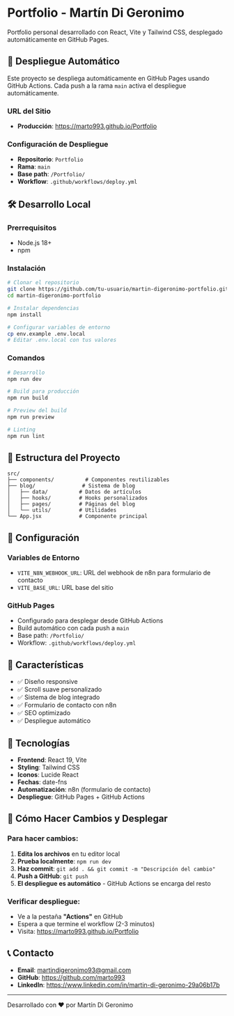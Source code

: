 # Portfolio - Martín Di Geronimo

Portfolio personal desarrollado con React, Vite y Tailwind CSS, desplegado automáticamente en GitHub Pages.

## 🚀 Despliegue Automático

Este proyecto se despliega automáticamente en GitHub Pages usando GitHub Actions. Cada push a la rama `main` activa el despliegue automáticamente.

### URL del Sitio
- **Producción**: https://marto993.github.io/Portfolio

### Configuración de Despliegue
- **Repositorio**: `Portfolio`
- **Rama**: `main`
- **Base path**: `/Portfolio/`
- **Workflow**: `.github/workflows/deploy.yml`

## 🛠️ Desarrollo Local

### Prerrequisitos
- Node.js 18+
- npm

### Instalación
```bash
# Clonar el repositorio
git clone https://github.com/tu-usuario/martin-digeronimo-portfolio.git
cd martin-digeronimo-portfolio

# Instalar dependencias
npm install

# Configurar variables de entorno
cp env.example .env.local
# Editar .env.local con tus valores
```

### Comandos
```bash
# Desarrollo
npm run dev

# Build para producción
npm run build

# Preview del build
npm run preview

# Linting
npm run lint
```

## 📁 Estructura del Proyecto

```
src/
├── components/          # Componentes reutilizables
├── blog/               # Sistema de blog
│   ├── data/          # Datos de artículos
│   ├── hooks/         # Hooks personalizados
│   ├── pages/         # Páginas del blog
│   └── utils/         # Utilidades
└── App.jsx            # Componente principal
```

## 🔧 Configuración

### Variables de Entorno
- `VITE_N8N_WEBHOOK_URL`: URL del webhook de n8n para formulario de contacto
- `VITE_BASE_URL`: URL base del sitio

### GitHub Pages
- Configurado para desplegar desde GitHub Actions
- Build automático con cada push a `main`
- Base path: `/Portfolio/`
- Workflow: `.github/workflows/deploy.yml`

## 📝 Características

- ✅ Diseño responsive
- ✅ Scroll suave personalizado
- ✅ Sistema de blog integrado
- ✅ Formulario de contacto con n8n
- ✅ SEO optimizado
- ✅ Despliegue automático

## 🎨 Tecnologías

- **Frontend**: React 19, Vite
- **Styling**: Tailwind CSS
- **Iconos**: Lucide React
- **Fechas**: date-fns
- **Automatización**: n8n (formulario de contacto)
- **Despliegue**: GitHub Pages + GitHub Actions

## 🔄 Cómo Hacer Cambios y Desplegar

### Para hacer cambios:
1. **Edita los archivos** en tu editor local
2. **Prueba localmente**: `npm run dev`
3. **Haz commit**: `git add . && git commit -m "Descripción del cambio"`
4. **Push a GitHub**: `git push`
5. **El despliegue es automático** - GitHub Actions se encarga del resto

### Verificar despliegue:
- Ve a la pestaña **"Actions"** en GitHub
- Espera a que termine el workflow (2-3 minutos)
- Visita: https://marto993.github.io/Portfolio

## 📞 Contacto

- **Email**: martindigeronimo93@gmail.com
- **GitHub**: https://github.com/marto993
- **LinkedIn**: https://www.linkedin.com/in/martin-di-geronimo-29a06b17b

---

Desarrollado con ❤️ por Martín Di Geronimo